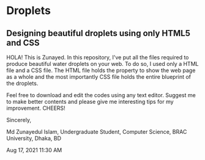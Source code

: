# Droplets
## Designing beautiful droplets using only HTML5 and CSS

HOLA! This is Zunayed. In this repository, I've put all the files required to produce beautiful water droplets on your web.
To do so, I used only a HTML file and a CSS file. The HTML file holds the property to show the web page as a whole and the most
importantly CSS file holds the entire blueprint of the droplets. 

Feel free to download and edit the codes using any text editor. Suggest me to make better contents and please give me interesting
tips for my improvement. CHEERS!

Sincerely,

Md Zunayedul Islam,
Undergraduate Student,
Computer Science,
BRAC University, Dhaka, BD

Aug 17, 2021
11:30 AM
